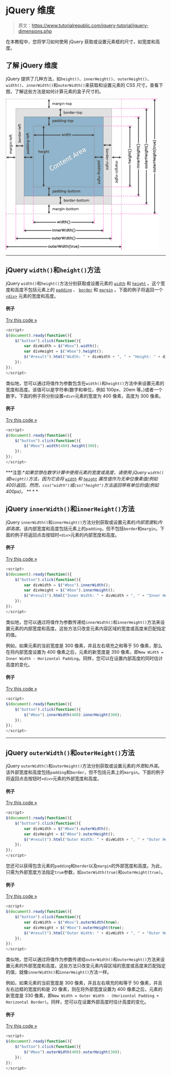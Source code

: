 # jQuery 维度

> 原文：<https://www.tutorialrepublic.com/jquery-tutorial/jquery-dimensions.php>

在本教程中，您将学习如何使用 jQuery 获取或设置元素框的尺寸，如宽度和高度。

## 了解 jQuery 维度

jQuery 提供了几种方法，如`height()`、`innerHeight()`、`outerHeight()`、`width()`、`innerWidth()`和`outerWidth()`来获取和设置元素的 CSS 尺寸。查看下图，了解这些方法是如何计算元素的盒子尺寸的。

![jQuery Dimensions](img/9f39106ab17e99321b820c6fc39b2d76.png)

* * *

## jQuery `width()`和`height()`方法

jQuery `width()`和`height()`方法分别获取或设置元素的 [`width`](../css-reference/css-width-property.php) 和 [`height`](../css-reference/css-height-property.php) 。这个宽度和高度不包括元素上的 [`padding`](../css-reference/css-padding-property.php) 、 [`border`](../css-reference/css-border-property.php) 和 [`margin`](../css-reference/css-margin-property.php) 。下面的例子将返回一个 [`<div>`](../html-reference/html-div-tag.php) 元素的宽度和高度。

#### 例子

[Try this code »](../codelab.php?topic=jquery&file=get-width-and-height-of-an-element "Try this code using online Editor")

```js
<script>
$(document).ready(function(){
    $("button").click(function(){
        var divWidth = $("#box").width();
        var divHeight = $("#box").height();
        $("#result").html("Width: " + divWidth + ", " + "Height: " + divHeight);
    });
});
</script>
```

类似地，您可以通过将值作为参数包含在`width()`和`height()`方法中来设置元素的宽度和高度。该值可以是字符串(数字和单位，例如 100px、20em 等。)或者一个数字。下面的例子将分别设置`<div>`元素的宽度为 400 像素，高度为 300 像素。

#### 例子

[Try this code »](../codelab.php?topic=jquery&file=set-width-and-height-of-an-element "Try this code using online Editor")

```js
<script>
$(document).ready(function(){
    $("button").click(function(){
        $("#box").width(400).height(300);
    });
});
</script>
```

 ***注意:**如果您想在数学计算中使用元素的宽度或高度，请使用 jQuery `width()`或`height()`方法，因为它会将 [`width`](../css-reference/css-width-property.php) 和 [`height`](../css-reference/css-height-property.php) 属性值作为无单位像素值(例如 400)返回。然而，`css("width")`或`css("height")`方法返回带有单位的值(例如 400px)。*  ** * *

## jQuery `innerWidth()`和`innerHeight()`方法

jQuery `innerWidth()`和`innerHeight()`方法分别获取或设置元素的*内部宽度*和*内部高度*。该内部宽度和高度包括元素上的`padding`，但不包括`border`和`margin`。下面的例子将返回点击按钮时`<div>`元素的内部宽度和高度。

#### 例子

[Try this code »](../codelab.php?topic=jquery&file=get-inner-width-and-height-of-an-element "Try this code using online Editor")

```js
<script>
$(document).ready(function(){
    $("button").click(function(){
        var divWidth = $("#box").innerWidth();
        var divHeight = $("#box").innerHeight();
        $("#result").html("Inner Width: " + divWidth + ", " + "Inner Height: " + divHeight);
    });
});
</script>
```

类似地，您可以通过将值作为参数传递给`innerWidth()`和`innerHeight()`方法来设置元素的内部宽度和高度。这些方法只改变元素内容区域的宽度或高度来匹配指定的值。

例如，如果元素的当前宽度是 300 像素，并且左右填充之和等于 50 像素，那么在将内部宽度设置为 400 像素之后，元素的新宽度是 350 像素，即`New Width = Inner Width - Horizontal Padding`。同样，您可以在设置内部高度的同时估计高度的变化。

#### 例子

[Try this code »](../codelab.php?topic=jquery&file=set-inner-width-and-height-of-an-element "Try this code using online Editor")

```js
<script>
$(document).ready(function(){
    $("button").click(function(){
        $("#box").innerWidth(400).innerHeight(300);
    });
});
</script>
```

* * *

## jQuery `outerWidth()`和`outerHeight()`方法

jQuery `outerWidth()`和`outerHeight()`方法分别获取或设置元素的*外宽*和*外高*。该外部宽度和高度包括`padding`和`border`，但不包括元素上的`margin`。下面的例子将返回点击按钮时`<div>`元素的外部宽度和高度。

#### 例子

[Try this code »](../codelab.php?topic=jquery&file=get-outer-width-and-height-of-an-element "Try this code using online Editor")

```js
<script>
$(document).ready(function(){
    $("button").click(function(){
        var divWidth = $("#box").outerWidth();
        var divHeight = $("#box").outerHeight();
        $("#result").html("Outer Width: " + divWidth + ", " + "Outer Height: " + divHeight);
    });
});
</script>
```

您还可以获得包含元素的`padding`和`border`以及`margin`的外部宽度和高度。为此，只需为外部宽度方法指定`true`参数，如`outerWidth(true)`和`outerHeight(true)`。

#### 例子

[Try this code »](../codelab.php?topic=jquery&file=get-outer-width-and-height-of-an-element-including-margin "Try this code using online Editor")

```js
<script>
$(document).ready(function(){
    $("button").click(function(){
        var divWidth = $("#box").outerWidth(true);
        var divHeight = $("#box").outerHeight(true);
        $("#result").html("Outer Width: " + divWidth + ", " + "Outer Height: " + divHeight);
    });
});
</script>
```

类似地，您可以通过将值作为参数传递给`outerWidth()`和`outerHeight()`方法来设置元素的外部宽度和高度。这些方法只改变元素内容区域的宽度或高度来匹配指定的值，就像`innerWidth()`和`innerHeight()`方法一样。

例如，如果元素的当前宽度是 300 像素，并且左右填充的和等于 50 像素，并且左右边框的宽度的和是 20 像素，则在将外部宽度设置为 400 像素之后，元素的新宽度是 330 像素，即`New Width = Outer Width - (Horizontal Padding + Horizontal Border)`。同样，您可以在设置外部高度时估计高度的变化。

#### 例子

[Try this code »](../codelab.php?topic=jquery&file=set-outer-width-and-height-of-an-element "Try this code using online Editor")

```js
<script>
$(document).ready(function(){
    $("button").click(function(){
        $("#box").outerWidth(400).outerHeight(300);
    });
});
</script>
```

